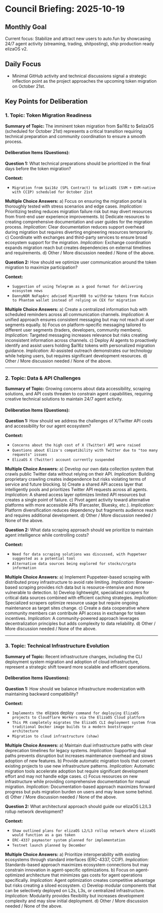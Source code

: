 # Council Briefing: 2025-10-19

## Monthly Goal

Current focus: Stabilize and attract new users to auto.fun by showcasing 24/7 agent activity (streaming, trading, shitposting), ship production ready elizaOS v2.

## Daily Focus

- Minimal GitHub activity and technical discussions signal a strategic inflection point as the project approaches the upcoming token migration on October 21st.

## Key Points for Deliberation

### 1. Topic: Token Migration Readiness

**Summary of Topic:** The imminent token migration from $ai16z to $elizaOS (scheduled for October 21st) represents a critical transition requiring technical preparation and community coordination to ensure a smooth process.

#### Deliberation Items (Questions):

**Question 1:** What technical preparations should be prioritized in the final days before the token migration?

  **Context:**
  - `Migration from $ai16z (SPL Contract) to $elizaOS (SVM + EVM-native with CCIP) scheduled for October 21st`

  **Multiple Choice Answers:**
    a) Focus on ensuring the migration portal is thoroughly tested with stress scenarios and edge cases.
        *Implication:* Prioritizing testing reduces migration failure risk but may divert resources from front-end user experience improvements.
    b) Dedicate resources to creating comprehensive documentation and user guides for the migration process.
        *Implication:* Clear documentation reduces support overhead during migration but requires diverting engineering resources temporarily.
    c) Coordinate with exchanges and third-party services to ensure broad ecosystem support for the migration.
        *Implication:* Exchange coordination expands migration reach but creates dependencies on external timelines and requirements.
    d) Other / More discussion needed / None of the above.

**Question 2:** How should we optimize user communication around the token migration to maximize participation?

  **Context:**
  - `Suggestion of using Telegram as a good format for delivering ecosystem news`
  - `DannyNOR NoFapArc advised Mixer008 to withdraw tokens from KuCoin to Phantom wallet instead of relying on CEX for migration`

  **Multiple Choice Answers:**
    a) Create a centralized information hub with scheduled reminders across all communication channels.
        *Implication:* A unified approach ensures consistent messaging but may not reach all user segments equally.
    b) Focus on platform-specific messaging tailored to different user segments (traders, developers, community members).
        *Implication:* Targeted messaging increases relevance but risks creating inconsistent information across channels.
    c) Deploy AI agents to proactively identify and assist users holding $ai16z tokens with personalized migration guidance.
        *Implication:* AI-assisted outreach demonstrates our technology while helping users, but requires significant development resources.
    d) Other / More discussion needed / None of the above.

---


### 2. Topic: Data & API Challenges

**Summary of Topic:** Growing concerns about data accessibility, scraping solutions, and API costs threaten to constrain agent capabilities, requiring creative technical solutions to maintain 24/7 agent activity.

#### Deliberation Items (Questions):

**Question 1:** How should we address the challenges of X/Twitter API costs and accessibility for our agent ecosystem?

  **Context:**
  - `Concerns about the high cost of X (Twitter) API were raised`
  - `Questions about Eliza's compatibility with Twitter due to "too many requests" issues`
  - `ElizaOS X (Twitter) account currently suspended`

  **Multiple Choice Answers:**
    a) Develop our own data collection system that crawls public Twitter data without relying on their API.
        *Implication:* Building proprietary crawling creates independence but risks violating terms of service and future blocking.
    b) Create a shared API access layer that intelligently pools and prioritizes Twitter API requests across all agents.
        *Implication:* A shared access layer optimizes limited API resources but creates a single point of failure.
    c) Pivot agent activity toward alternative platforms with more accessible APIs (Farcaster, Bluesky, etc.).
        *Implication:* Platform diversification reduces dependency but fragments audience reach and requires additional development.
    d) Other / More discussion needed / None of the above.

**Question 2:** What data scraping approach should we prioritize to maintain agent intelligence while controlling costs?

  **Context:**
  - `Need for data scraping solutions was discussed, with Puppeteer suggested as a potential tool`
  - `Alternative data sources being explored for stocks/crypto information`

  **Multiple Choice Answers:**
    a) Implement Puppeteer-based scraping with distributed proxy infrastructure to avoid rate limiting.
        *Implication:* Browser-based scraping provides rich data but is resource-intensive and more vulnerable to detection.
    b) Develop lightweight, specialized scrapers for critical data sources combined with efficient caching strategies.
        *Implication:* Specialized scrapers optimize resource usage but require ongoing maintenance as target sites change.
    c) Create a data cooperative where community members can contribute API access in exchange for token incentives.
        *Implication:* A community-powered approach leverages decentralization principles but adds complexity to data reliability.
    d) Other / More discussion needed / None of the above.

---


### 3. Topic: Technical Infrastructure Evolution

**Summary of Topic:** Recent infrastructure changes, including the CLI deployment system migration and adoption of cloud infrastructure, represent a strategic shift toward more scalable and efficient operations.

#### Deliberation Items (Questions):

**Question 1:** How should we balance infrastructure modernization with maintaining backward compatibility?

  **Context:**
  - `Implements the `elizaos deploy` command for deploying ElizaOS projects to Cloudflare Workers via the ElizaOS Cloud platform`
  - `This PR completely migrates the ElizaOS CLI deployment system from traditional Docker image builds to a modern bootstrapper architecture`
  - `Migration to cloud infrastructure (shaw)`

  **Multiple Choice Answers:**
    a) Maintain dual infrastructure paths with clear deprecation timelines for legacy systems.
        *Implication:* Supporting dual paths prevents disruption but increases maintenance overhead and slows adoption of new features.
    b) Provide automatic migration tools that convert existing projects to use new infrastructure patterns.
        *Implication:* Automatic migration tools accelerate adoption but require significant development effort and may not handle edge cases.
    c) Focus resources on new infrastructure while providing comprehensive documentation for manual migration.
        *Implication:* Documentation-based approach maximizes forward progress but puts migration burden on users and may leave some behind.
    d) Other / More discussion needed / None of the above.

**Question 2:** What architectural approach should guide our elizaOS L2/L3 rollup network development?

  **Context:**
  - `Shaw outlined plans for elizaOS L2/L3 rollup network where elizaOS would function as a gas token`
  - `ERC-4337 paymaster system planned for implementation`
  - `Testnet launch planned by December`

  **Multiple Choice Answers:**
    a) Prioritize interoperability with existing ecosystems through standard interfaces (ERC-4337, CCIP).
        *Implication:* Standards-based approach maximizes ecosystem connections but may constrain innovation in agent-specific optimizations.
    b) Focus on agent-optimized architecture that minimizes gas costs for agent operations specifically.
        *Implication:* Agent optimization creates competitive advantage but risks creating a siloed ecosystem.
    c) Develop modular components that can be selectively deployed on L2s, L3s, or centralized infrastructure.
        *Implication:* Modularity provides flexibility but increases development complexity and may slow initial deployment.
    d) Other / More discussion needed / None of the above.
